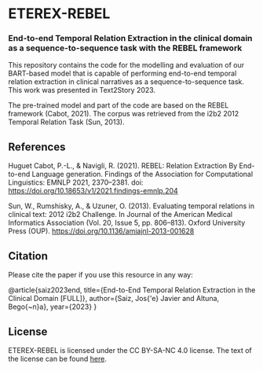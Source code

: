 # ETEREX-REBEL
### End-to-end Temporal Relation Extraction in the clinical domain as a sequence-to-sequence task with the REBEL framework

This repository contains the code for the modelling and evaluation of our BART-based model that is capable of performing end-to-end temporal relation extraction in clinical narratives as a sequence-to-sequence task. This work was presented in Text2Story 2023.

The pre-trained model and part of the code are based on the REBEL framework (Cabot, 2021). The corpus was retrieved from the i2b2 2012 Temporal Relation Task (Sun, 2013).

## References

Huguet Cabot, P.-L., & Navigli, R. (2021). REBEL: Relation Extraction By End-to-end Language generation. Findings of the Association for Computational Linguistics: EMNLP 2021, 2370–2381. doi: https://doi.org/10.18653/v1/2021.findings-emnlp.204

Sun, W., Rumshisky, A., & Uzuner, O. (2013). Evaluating temporal relations in clinical text: 2012 i2b2 Challenge. In Journal of the American Medical Informatics Association (Vol. 20, Issue 5, pp. 806–813). Oxford University Press (OUP). https://doi.org/10.1136/amiajnl-2013-001628

## Citation

Please cite the paper if you use this resource in any way:

@article{saiz2023end,
  title={End-to-End Temporal Relation Extraction in the Clinical Domain [FULL]},
  author={Saiz, Jos{\'e} Javier and Altuna, Bego{\~n}a},
  year={2023}
}

## License

ETEREX-REBEL is licensed under the CC BY-SA-NC 4.0 license. The text of the license can be found [here](https://github.com/jsaizant/ETEREX-REBEL/blob/main/LICENSE.md).
